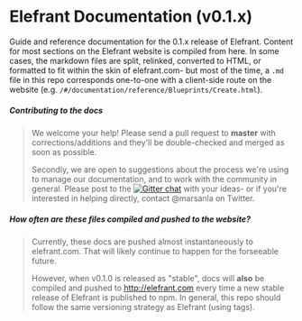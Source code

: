 # Elefrant Documentation (v0.1.x)


Guide and reference documentation for the 0.1.x release of Elefrant.  Content for most sections on the Elefrant website is compiled from here.  In some cases, the markdown files are split, relinked, converted to HTML, or formatted to fit within the skin of elefrant.com- but most of the time, a `.md` file in this repo corresponds one-to-one with a client-side route on the website (e.g. `/#/documentation/reference/Blueprints/Create.html`).


##### Contributing to the docs
> We welcome your help!  Please send a pull request to **master** with corrections/additions and they'll be double-checked and merged as soon as possible.
>
> Secondly, we are open to suggestions about the process we're using to manage our documentation, and to work with the community in general.  Please post to the [![Gitter chat](https://badges.gitter.im/Elefrant/elefrant.png)](https://gitter.im/Elefrant/elefrant) with your ideas- or if you're interested in helping directly, contact @marsanla on Twitter.

##### How often are these files compiled and pushed to the website?
> Currently, these docs are pushed almost instantaneously to elefrant.com.  That will likely continue to happen for the forseeable future.
>
> However, when v0.1.0 is released as "stable", docs will **also** be compiled and pushed to http://elefrant.com every time a new stable release of Elefrant is published to npm.  In general, this repo should follow the same versioning strategy as Elefrant (using tags).

